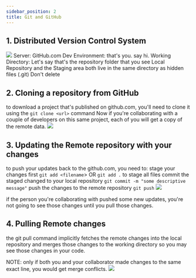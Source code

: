 ```yaml
---
sidebar_position: 2
title: Git and GitHub
---
```

## 1. Distributed Version Control System

![](git.png)
Server: GitHub.com
Dev Environment: that's you. say hi.
Working Directory: Let's say that's the repository folder that you see
Local Repository and the Staging area both live in the same directory as hidden files (.git)
Don't delete

## 2. Cloning a repository from GitHub

to download a project that's published on github.com, you'll need to clone it using the `git clone <url>` command
Now if you're collaborating with a couple of developers on this same project, each of you will get a copy of the remote data.
![](clone.png)

## 3. Updating the Remote repository with your changes

to push your updates back to the github.com, you need to:
stage your changes first `git add <filename`> OR `git add .` to stage all files
commit the staged changed to your local repository `git commit -m "some descriptive message"`
push the changes to the remote repository `git push`
![](add-commit-push.png)

if the person you're collaborating with pushed some new updates, you're not going to see those changes until you pull those changes.

## 4. Pulling Remote changes

the git pull command implicitly fetches the remote changes into the local repository and merges those changes to the working directory so you may see those changes in your code.

NOTE: only if both you and your collaborator made changes to the same exact line, you would get merge conflicts.
![](pull.png)
